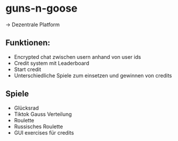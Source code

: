 # guns-n-goose

-> Dezentrale Platform

## Funktionen:
- Encrypted chat zwischen usern anhand von user ids
- Credit system mit Leaderboard
- Start credit
- Unterschiedliche Spiele zum einsetzen und gewinnen von credits

## Spiele
- Glücksrad
- Tiktok Gauss Verteilung
- Roulette
- Russisches Roulette
- GUI exercises für credits
